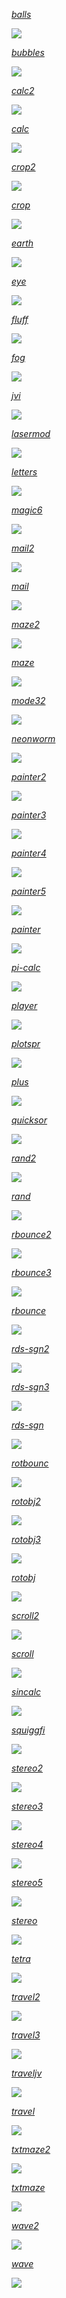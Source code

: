 [*balls*](../../programs/BAS13/balls)

![](balls.png)

[*bubbles*](../../programs/BAS13/bubbles)

![](bubbles.png)

[*calc2*](../../programs/BAS13/calc2)

![](calc2.png)

[*calc*](../../programs/BAS13/calc)

![](calc.png)

[*crop2*](../../programs/BAS13/crop2)

![](crop2.png)

[*crop*](../../programs/BAS13/crop)

![](crop.png)

[*earth*](../../programs/BAS13/earth)

![](earth.png)

[*eye*](../../programs/BAS13/eye)

![](eye.png)

[*fluff*](../../programs/BAS13/fluff)

![](fluff.png)

[*fog*](../../programs/BAS13/fog)

![](fog.png)

[*jvi*](../../programs/BAS13/jvi)

![](jvi.png)

[*lasermod*](../../programs/BAS13/lasermod)

![](lasermod.png)

[*letters*](../../programs/BAS13/letters)

![](letters.png)

[*magic6*](../../programs/BAS13/magic6)

![](magic6.png)

[*mail2*](../../programs/BAS13/mail2)

![](mail2.png)

[*mail*](../../programs/BAS13/mail)

![](mail.png)

[*maze2*](../../programs/BAS13/maze2)

![](maze2.png)

[*maze*](../../programs/BAS13/maze)

![](maze.png)

[*mode32*](../../programs/BAS13/mode32)

![](mode32.png)

[*neonworm*](../../programs/BAS13/neonworm)

![](neonworm.png)

[*painter2*](../../programs/BAS13/painter2)

![](painter2.png)

[*painter3*](../../programs/BAS13/painter3)

![](painter3.png)

[*painter4*](../../programs/BAS13/painter4)

![](painter4.png)

[*painter5*](../../programs/BAS13/painter5)

![](painter5.png)

[*painter*](../../programs/BAS13/painter)

![](painter.png)

[*pi-calc*](../../programs/BAS13/pi-calc)

![](pi-calc.png)

[*player*](../../programs/BAS13/player)

![](player.png)

[*plotspr*](../../programs/BAS13/plotspr)

![](plotspr.png)

[*plus*](../../programs/BAS13/plus)

![](plus.png)

[*quicksor*](../../programs/BAS13/quicksor)

![](quicksor.png)

[*rand2*](../../programs/BAS13/rand2)

![](rand2.png)

[*rand*](../../programs/BAS13/rand)

![](rand.png)

[*rbounce2*](../../programs/BAS13/rbounce2)

![](rbounce2.png)

[*rbounce3*](../../programs/BAS13/rbounce3)

![](rbounce3.png)

[*rbounce*](../../programs/BAS13/rbounce)

![](rbounce.png)

[*rds-sgn2*](../../programs/BAS13/rds-sgn2)

![](rds-sgn2.png)

[*rds-sgn3*](../../programs/BAS13/rds-sgn3)

![](rds-sgn3.png)

[*rds-sgn*](../../programs/BAS13/rds-sgn)

![](rds-sgn.png)

[*rotbounc*](../../programs/BAS13/rotbounc)

![](rotbounc.png)

[*rotobj2*](../../programs/BAS13/rotobj2)

![](rotobj2.png)

[*rotobj3*](../../programs/BAS13/rotobj3)

![](rotobj3.png)

[*rotobj*](../../programs/BAS13/rotobj)

![](rotobj.png)

[*scroll2*](../../programs/BAS13/scroll2)

![](scroll2.png)

[*scroll*](../../programs/BAS13/scroll)

![](scroll.png)

[*sincalc*](../../programs/BAS13/sincalc)

![](sincalc.png)

[*squiggfi*](../../programs/BAS13/squiggfi)

![](squiggfi.png)

[*stereo2*](../../programs/BAS13/stereo2)

![](stereo2.png)

[*stereo3*](../../programs/BAS13/stereo3)

![](stereo3.png)

[*stereo4*](../../programs/BAS13/stereo4)

![](stereo4.png)

[*stereo5*](../../programs/BAS13/stereo5)

![](stereo5.png)

[*stereo*](../../programs/BAS13/stereo)

![](stereo.png)

[*tetra*](../../programs/BAS13/tetra)

![](tetra.png)

[*travel2*](../../programs/BAS13/travel2)

![](travel2.png)

[*travel3*](../../programs/BAS13/travel3)

![](travel3.png)

[*traveljv*](../../programs/BAS13/traveljv)

![](traveljv.png)

[*travel*](../../programs/BAS13/travel)

![](travel.png)

[*txtmaze2*](../../programs/BAS13/txtmaze2)

![](txtmaze2.png)

[*txtmaze*](../../programs/BAS13/txtmaze)

![](txtmaze.png)

[*wave2*](../../programs/BAS13/wave2)

![](wave2.png)

[*wave*](../../programs/BAS13/wave)

![](wave.png)

